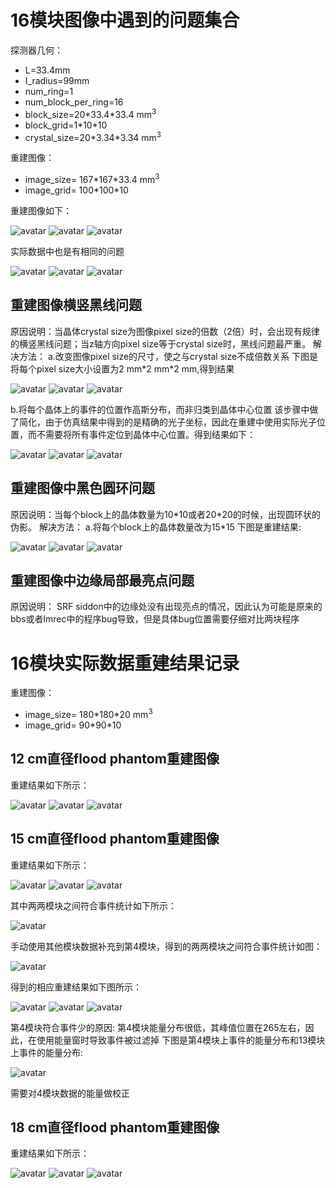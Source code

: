 # 16模块图像中遇到的问题集合
探测器几何：

* L=33.4mm
* I_radius=99mm
* num_ring=1
* num_block_per_ring=16
* block_size=20\*33.4\*33.4 mm<sup>3</sup>
* block_grid=1\*10\*10
* crystal_size=20\*3.34\*3.34 mm<sup>3</sup>

重建图像：

* image_size= 167\*167\*33.4 mm<sup>3</sup>
* image_grid= 100\*100\*10

重建图像如下：

![avatar](../picture/16module_with_problems.png)
![avatar](../picture/16module_with_problems(2).png)
![avatar](../picture/16module_with_problems(3).png)


实际数据中也是有相同的问题

![avatar](../picture/d12_with_line.png)
![avatar](../picture/d12_with_line(2).png)
![avatar](../picture/d12_with_line(3).png)


## 重建图像横竖黑线问题
原因说明：当晶体crystal size为图像pixel size的倍数（2倍）时，会出现有规律的横竖黑线问题；当z轴方向pixel size等于crystal size时，黑线问题最严重。
解决方法：
a.改变图像pixel size的尺寸，使之与crystal size不成倍数关系
下图是将每个pixel size大小设置为2 mm\*2 mm\*2 mm,得到结果

![avatar](../picture/16module_without_line.png)
![avatar](../picture/16module_without_line(2).png)
![avatar](../picture/16module_without_line(3).png)


b.将每个晶体上的事件的位置作高斯分布，而非归类到晶体中心位置
该步骤中做了简化，由于仿真结果中得到的是精确的光子坐标，因此在重建中使用实际光子位置，而不需要将所有事件定位到晶体中心位置。得到结果如下：

![avatar](../picture/16module_photon.png)
![avatar](../picture/16module_photon(2).png)
![avatar](../picture/16module_photon(3).png)

## 重建图像中黑色圆环问题
原因说明：当每个block上的晶体数量为10\*10或者20\*20的时候，出现圆环状的伪影。
解决方法：
a.将每个block上的晶体数量改为15\*15
下图是重建结果:

![avatar](../picture/16module.png)
![avatar](../picture/16module(2).png)
![avatar](../picture/16module(3).png)


## 重建图像中边缘局部最亮点问题
原因说明：
SRF siddon中的边缘处没有出现亮点的情况，因此认为可能是原来的bbs或者lmrec中的程序bug导致，但是具体bug位置需要仔细对比两块程序


# 16模块实际数据重建结果记录
重建图像：

* image_size= 180\*180\*20 mm<sup>3</sup>
* image_grid= 90\*90\*10

## 12 cm直径flood phantom重建图像
重建结果如下所示：

![avatar](../picture/d12_with_problems.png)
![avatar](../picture/d12_with_problems(2).png)
![avatar](../picture/d12_with_problems(3).png)


## 15 cm直径flood phantom重建图像
重建结果如下所示：

![avatar](../picture/d15_some_problems.png)
![avatar](../picture/d15_some_problems(2).png)
![avatar](../picture/d15_some_problems(3).png)


其中两两模块之间符合事件统计如下所示：

![avatar](../picture/d15ruili.png)


手动使用其他模块数据补充到第4模块，得到的两两模块之间符合事件统计如图：

![avatar](../picture/d15ruili_modified.png)


得到的相应重建结果如下图所示：

![avatar](../picture/d15_modified.png)
![avatar](../picture/d15_modified(2).png)
![avatar](../picture/d15_modified(3).png)

第4模块符合事件少的原因:
第4模块能量分布很低，其峰值位置在265左右，因此，在使用能量窗时导致事件被过滤掉
下图是第4模块上事件的能量分布和13模块上事件的能量分布:

![avatar](../picture/energy_dis.png)

需要对4模块数据的能量做校正



##  18 cm直径flood phantom重建图像
重建结果如下所示：

![avatar](../picture/d18_with_problems.png)
![avatar](../picture/d18_with_problems(2).png)
![avatar](../picture/d18_with_problems(3).png)


